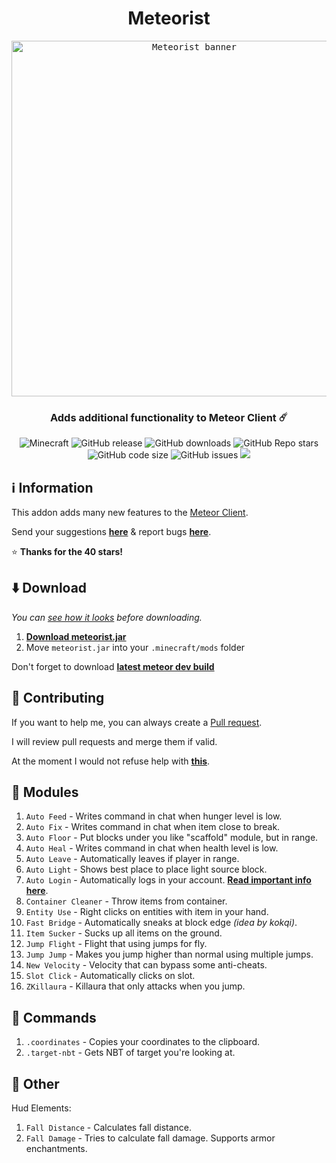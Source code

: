 <div align="center">
  <h1>Meteorist</h1>
  <kbd>
    <img width="569" alt="Meteorist banner" src="https://repository-images.githubusercontent.com/473465587/c518731b-777d-4af8-9678-155061a286aa">
  </kbd>
  <h3>Adds additional functionality to Meteor Client ☄️</h3>
  <img alt="Minecraft" src="https://img.shields.io/badge/Minecraft-1.19.3-ff00ff?logo=hackthebox&logoColor=white&style=flat-square">
  <img alt="GitHub release" src="https://img.shields.io/github/v/release/Zgoly/Meteorist?color=d25eff&include_prereleases&style=flat-square">
  <img alt="GitHub downloads" src="https://img.shields.io/github/downloads/Zgoly/Meteorist/total?color=9e81ff&logo=github&style=flat-square">
  <img alt="GitHub Repo stars" src="https://img.shields.io/github/stars/zgoly/meteorist?label=%E2%AD%90%20stars&color=5f99ff&style=flat-square">
  <img alt="GitHub code size" src="https://img.shields.io/github/languages/code-size/zgoly/meteorist?color=00aaff&style=flat-square">
  <img alt="GitHub issues" src="https://img.shields.io/github/issues/zgoly/meteorist?color=00b7ff&style=flat-square">
  <img src="https://img.shields.io/static/v1?label=tacos&message=tasty&color=00c8ff&style=flat-square">
</div>

## ℹ️ Information
This addon adds many new features to the [Meteor Client](https://meteorclient.com/).

Send your suggestions **[here](https://github.com/Zgoly/Meteorist/issues/new?assignees=&labels=enhancement&template=suggestion.yml&title=%5BSuggestion%5D)** & report bugs **[here](https://github.com/Zgoly/Meteorist/issues/new?assignees=&labels=bug&template=bug.yml&title=%5BBug%5D)**.

⭐ **Thanks for the 40 stars!**
<!-- 
<img alt="Stargazers" src="https://img.shields.io/badge/dynamic/json?label=%E2%AD%90%20Stargazers&color=black&style=flat-square&query=$[*].login&url=https%3A%2F%2Fapi.github.com%2Frepos%2FZgoly%2FMeteorist%2Fstargazers">
-->

## ⬇️ Download
*You can [see how it looks](https://zgoly.github.io/addonview/generate?user=Zgoly&repo=Meteorist&path=src/main/java/zgoly/meteorist/modules) before downloading.*

1. **[Download meteorist.jar](https://github.com/zgoly/meteorist/releases/latest/download/meteorist.jar)**
2. Move `meteorist.jar` into your `.minecraft/mods` folder

Don't forget to download **[latest meteor dev build](https://meteorclient.com/download?devBuild=latest)**

## 🔧 Contributing
If you want to help me, you can always create a [Pull request](https://github.com/Zgoly/Meteorist/pulls).

I will review pull requests and merge them if valid.

At the moment I would not refuse help with **[this](https://github.com/Zgoly/Meteorist/blob/main/src/main/java/zgoly/meteorist/modules/Placer.java#L42)**.

## 🧩 Modules
1. `Auto Feed` - Writes command in chat when hunger level is low.
1. `Auto Fix` - Writes command in chat when item close to break.
1. `Auto Floor` - Put blocks under you like "scaffold" module, but in range.
1. `Auto Heal` - Writes command in chat when health level is low.
1. `Auto Leave` - Automatically leaves if player in range.
1. `Auto Light` - Shows best place to place light source block.
1. `Auto Login` - Automatically logs in your account. **[Read important info here](https://github.com/Zgoly/Meteorist/wiki/Meteorist-wiki#auto-login)**.
1. `Container Cleaner` - Throw items from container.
1. `Entity Use` - Right clicks on entities with item in your hand.
1. `Fast Bridge` - Automatically sneaks at block edge *(idea by kokqi)*.
1. `Item Sucker` - Sucks up all items on the ground.
1. `Jump Flight` - Flight that using jumps for fly.
1. `Jump Jump` - Makes you jump higher than normal using multiple jumps.
1. `New Velocity` - Velocity that can bypass some anti-cheats.
1. `Slot Click` - Automatically clicks on slot.
1. `ZKillaura` - Killaura that only attacks when you jump.

## 📄 Commands
1. `.coordinates` - Copies your coordinates to the clipboard.
1. `.target-nbt` - Gets NBT of target you're looking at.

## 🔷 Other
Hud Elements:
1. `Fall Distance` - Calculates fall distance.
1. `Fall Damage` - Tries to calculate fall damage. Supports armor enchantments.
